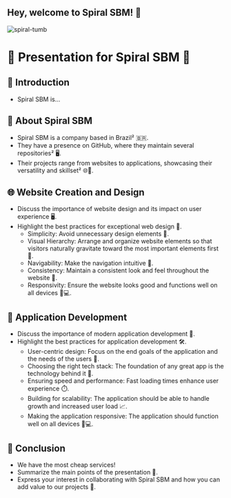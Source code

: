 ## Hey, welcome to Spiral SBM! 👋
![spiral-tumb](https://github.com/user-attachments/assets/003b179d-33d1-404f-a136-1f53a516f0ef)

<!--

**Here are some ideas to we get you started:**

🙋‍♀️ A short introduction - what is your organization all about?
🌈 Contribution guidelines - how can the community get involved?
👩‍💻 Useful resources - where can the community find your docs? Is there anything else the community should know?
🍿 Fun facts - what does your team eat for breakfast?
🧙 Remember, you can do mighty things with the power of [Markdown](https://docs.github.com/github/writing-on-github/getting-started-with-writing-and-formatting-on-github/basic-writing-and-formatting-syntax)
-->

# 🎉 Presentation for Spiral SBM 🎉

## 📣 Introduction
- Spiral SBM is...

## 🏢 About Spiral SBM
- Spiral SBM is a company based in Brazil² 🇧🇷.
- They have a presence on GitHub, where they maintain several repositories² 🖥️.
- Their projects range from websites to applications, showcasing their versatility and skillset² 🌐📱.

## 🌐 Website Creation and Design
- Discuss the importance of website design and its impact on user experience 🖥️.
- Highlight the best practices for exceptional web design 🎨.
    - Simplicity: Avoid unnecessary design elements 🧹.
    - Visual Hierarchy: Arrange and organize website elements so that visitors naturally gravitate toward the most important elements first 👀.
    - Navigability: Make the navigation intuitive 🧭.
    - Consistency: Maintain a consistent look and feel throughout the website 🔄.
    - Responsivity: Ensure the website looks good and functions well on all devices 📱💻.

## 📱 Application Development
- Discuss the importance of modern application development 🚀.
- Highlight the best practices for application development 🛠️.
    - User-centric design: Focus on the end goals of the application and the needs of the users 👥.
    - Choosing the right tech stack: The foundation of any great app is the technology behind it 💾.
    - Ensuring speed and performance: Fast loading times enhance user experience ⏱️.
    - Building for scalability: The application should be able to handle growth and increased user load 📈.
    - Making the application responsive: The application should function well on all devices 📱💻.

## 🎯 Conclusion
- We have the most cheap services!
- Summarize the main points of the presentation 📝.
- Express your interest in collaborating with Spiral SBM and how you can add value to our projects 🤝.
